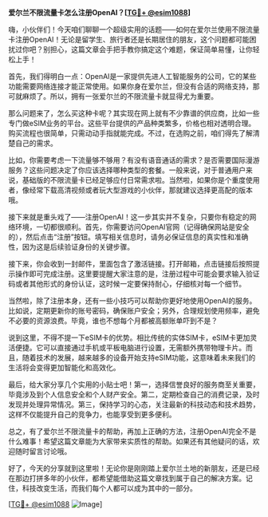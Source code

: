 **爱尔兰不限流量卡怎么注册OpenAI？[[TG💪+ @esim1088](https://t.me/s/esim1088)]**

嗨，小伙伴们！今天咱们聊聊一个超级实用的话题——如何在爱尔兰使用不限流量卡注册OpenAI！无论是留学生、旅行者还是长期居住的朋友，这个问题都可能困扰过你吧？别担心，这篇文章会手把手教你搞定这个难题，保证简单易懂，让你轻松上手！

首先，我们得明白一点：OpenAI是一家提供先进人工智能服务的公司，它的某些功能需要网络连接才能正常使用。如果你身在爱尔兰，但没有合适的网络支持，那可就麻烦了。所以，拥有一张爱尔兰的不限流量卡就显得尤为重要。

那么问题来了，怎么买这种卡呢？其实现在网上就有不少靠谱的供应商，比如一些专门做eSIM业务的平台。这些平台提供的产品种类繁多，价格也相对透明合理。购买流程也很简单，只需动动手指就能完成。不过，在选购之前，咱们得先了解清楚自己的需求。

比如，你需要考虑一下流量够不够用？有没有语音通话的需求？是否需要国际漫游服务？这些问题决定了你应该选择哪种类型的套餐。一般来说，对于普通用户来说，基础版的不限流量卡已经足够应付日常需求啦。当然啦，如果你是个重度使用者，像经常下载高清视频或者玩大型游戏的小伙伴，那就建议选择更高配的版本哦。

接下来就是重头戏了——注册OpenAI！这一步其实并不复杂，只要你有稳定的网络环境，一切都很顺利。首先，你需要访问OpenAI官网（记得确保网站是安全的），然后点击“注册”按钮。填写相关信息时，请务必保证信息的真实性和准确性，因为这是后续验证身份的关键步骤。

接下来，你会收到一封邮件，里面包含了激活链接。打开邮箱，点击链接后按照提示操作即可完成注册。这里要提醒大家注意的是，注册过程中可能会要求输入验证码或者其他形式的身份认证，这时候一定要保持耐心，仔细核对每一个细节。

当然啦，除了注册本身，还有一些小技巧可以帮助你更好地使用OpenAI的服务。比如说，定期更新你的账号密码，确保账户安全；另外，合理规划使用频率，避免不必要的资源浪费。毕竟，谁也不想每个月都被高额账单吓到不是？

说到这里，不得不提一下eSIM卡的优势。相比传统的实体SIM卡，eSIM卡更加灵活便捷。它可以直接通过手机或平板电脑进行设置，无需额外携带物理卡片。而且，随着技术的发展，越来越多的设备开始支持eSIM功能，这意味着未来我们的生活将会变得更加智能化和高效化。

最后，给大家分享几个实用的小贴士吧！第一，选择信誉良好的服务商至关重要，毕竟涉及到个人信息安全和个人财产安全。第二，定期检查自己的消费记录，及时发现并处理异常情况。第三，保持学习的心态，关注最新的科技动态和技术趋势，这样不仅能提升自己的竞争力，也能享受到更多便利。

总之，有了爱尔兰不限流量卡的帮助，再加上正确的方法，注册OpenAI完全不是什么难事！希望这篇文章能为大家带来实质性的帮助。如果还有其他疑问的话，欢迎随时留言讨论哦。

好了，今天的分享就到这里啦！无论你是刚刚踏上爱尔兰土地的新朋友，还是已经在那边打拼多年的小伙伴，都希望能借助这篇文章找到属于自己的解决方案。记住，科技改变生活，而我们每个人都可以成为其中的一部分。

[[TG💪+ @esim1088](https://t.me/s/esim1088) ![Image](https://i.postimg.cc/4NQfJmqS/Snipaste-2025-05-13-00-14-12.png)]